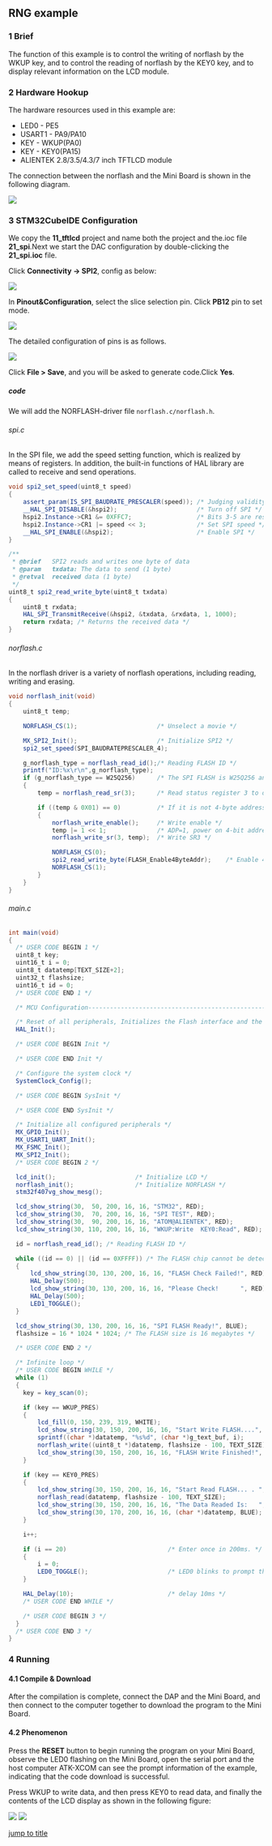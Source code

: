 ## RNG example<a name="brief"></a>


### 1 Brief
The function of this example is to control the writing of norflash by the WKUP key, and to control the reading of norflash by the KEY0 key, and to display relevant information on the LCD module.
### 2 Hardware Hookup
The hardware resources used in this example are:
+ LED0 - PE5
+ USART1 - PA9/PA10
+ KEY - WKUP(PA0)
+ KEY - KEY0(PA15)
+ ALIENTEK  2.8/3.5/4.3/7 inch TFTLCD module

The connection between the norflash and the Mini Board is shown in the following diagram.

<img src="../../1_docs/3_figures/21_spi/01_sch.png">

### 3 STM32CubeIDE Configuration


We copy the **11_tftlcd** project and name both the project and the.ioc file **21_spi**.Next we start the DAC configuration by double-clicking the **21_spi.ioc** file.

Click **Connectivity -> SPI2**, config as below:

<img src="../../1_docs/3_figures/21_spi/03_config.png">


In **Pinout&Configuration**, select the slice selection pin. Click **PB12** pin to set mode.

<img src="../../1_docs/3_figures/21_spi/02_pin.png">

The detailed configuration of pins is as follows.

<img src="../../1_docs/3_figures/21_spi/04_gpio.png">

Click **File > Save**, and you will be asked to generate code.Click **Yes**.

##### code

We will add the NORFLASH-driver file ``norflash.c/norflash.h``.

###### spi.c
In the SPI file, we add the speed setting function, which is realized by means of registers. In addition, the built-in functions of HAL library are called to receive and send operations.
```c#
void spi2_set_speed(uint8_t speed)
{
    assert_param(IS_SPI_BAUDRATE_PRESCALER(speed)); /* Judging validity */
    __HAL_SPI_DISABLE(&hspi2);                      /* Turn off SPI */
    hspi2.Instance->CR1 &= 0XFFC7;                  /* Bits 3-5 are reset to set the baud rate */
    hspi2.Instance->CR1 |= speed << 3;              /* Set SPI speed */
    __HAL_SPI_ENABLE(&hspi2);                       /* Enable SPI */
}

/**
 * @brief   SPI2 reads and writes one byte of data
 * @param   txdata: The data to send (1 byte)
 * @retval  received data (1 byte)
 */
uint8_t spi2_read_write_byte(uint8_t txdata)
{
    uint8_t rxdata;
    HAL_SPI_TransmitReceive(&hspi2, &txdata, &rxdata, 1, 1000);
    return rxdata; /* Returns the received data */
}
```

###### norflash.c
In the norflash driver is a variety of norflash operations, including reading, writing and erasing.

```c#
void norflash_init(void)
{
    uint8_t temp;

    NORFLASH_CS(1);                      /* Unselect a movie */

    MX_SPI2_Init();                   	 /* Initialize SPI2 */
    spi2_set_speed(SPI_BAUDRATEPRESCALER_4); 

    g_norflash_type = norflash_read_id();/* Reading FLASH ID */
    printf("ID:%x\r\n",g_norflash_type);
    if (g_norflash_type == W25Q256)      /* The SPI FLASH is W25Q256 and must enable 4-byte address mode */
    {
        temp = norflash_read_sr(3);      /* Read status register 3 to determine the address pattern */

        if ((temp & 0X01) == 0)          /* If it is not 4-byte address mode, it enters 4-byte address mode */
        {
            norflash_write_enable();     /* Write enable */
            temp |= 1 << 1;              /* ADP=1, power on 4-bit address mode */
            norflash_write_sr(3, temp);  /* Write SR3 */

            NORFLASH_CS(0);
            spi2_read_write_byte(FLASH_Enable4ByteAddr);    /* Enable 4-byte address instructions */
            NORFLASH_CS(1);
        }
    }
}
```

###### main.c
```c#
int main(void)
{
  /* USER CODE BEGIN 1 */
  uint8_t key;
  uint16_t i = 0;
  uint8_t datatemp[TEXT_SIZE+2];
  uint32_t flashsize;
  uint16_t id = 0;
  /* USER CODE END 1 */

  /* MCU Configuration--------------------------------------------------------*/

  /* Reset of all peripherals, Initializes the Flash interface and the Systick. */
  HAL_Init();

  /* USER CODE BEGIN Init */

  /* USER CODE END Init */

  /* Configure the system clock */
  SystemClock_Config();

  /* USER CODE BEGIN SysInit */

  /* USER CODE END SysInit */

  /* Initialize all configured peripherals */
  MX_GPIO_Init();
  MX_USART1_UART_Init();
  MX_FSMC_Init();
  MX_SPI2_Init();
  /* USER CODE BEGIN 2 */

  lcd_init();                      /* Initialize LCD */
  norflash_init();                 /* Initialize NORFLASH */
  stm32f407vg_show_mesg();

  lcd_show_string(30,  50, 200, 16, 16, "STM32", RED);
  lcd_show_string(30,  70, 200, 16, 16, "SPI TEST", RED);
  lcd_show_string(30,  90, 200, 16, 16, "ATOM@ALIENTEK", RED);
  lcd_show_string(30, 110, 200, 16, 16, "WKUP:Write  KEY0:Read", RED);

  id = norflash_read_id(); /* Reading FLASH ID */

  while ((id == 0) || (id == 0XFFFF)) /* The FLASH chip cannot be detected */
  {
      lcd_show_string(30, 130, 200, 16, 16, "FLASH Check Failed!", RED);
      HAL_Delay(500);
      lcd_show_string(30, 130, 200, 16, 16, "Please Check!      ", RED);
      HAL_Delay(500);
      LED1_TOGGLE();
  }

  lcd_show_string(30, 130, 200, 16, 16, "SPI FLASH Ready!", BLUE);
  flashsize = 16 * 1024 * 1024; /* The FLASH size is 16 megabytes */

  /* USER CODE END 2 */

  /* Infinite loop */
  /* USER CODE BEGIN WHILE */
  while (1)
  {
    key = key_scan(0);

    if (key == WKUP_PRES)
    {
        lcd_fill(0, 150, 239, 319, WHITE);
        lcd_show_string(30, 150, 200, 16, 16, "Start Write FLASH....", BLUE);
        sprintf((char *)datatemp, "%s%d", (char *)g_text_buf, i);
        norflash_write((uint8_t *)datatemp, flashsize - 100, TEXT_SIZE);      /* Starting at the 100th to last address, a SIZE is written */
        lcd_show_string(30, 150, 200, 16, 16, "FLASH Write Finished!", BLUE); /* Prompt transmission completed */
    }

    if (key == KEY0_PRES)
    {
        lcd_show_string(30, 150, 200, 16, 16, "Start Read FLASH... . ", BLUE);
        norflash_read(datatemp, flashsize - 100, TEXT_SIZE);                   /* Starting at the 100th address from the bottom, SIZE bytes are read out */
        lcd_show_string(30, 150, 200, 16, 16, "The Data Readed Is:   ", BLUE);
        lcd_show_string(30, 170, 200, 16, 16, (char *)datatemp, BLUE);         /* Displays the string read */
    }

    i++;

    if (i == 20)                            /* Enter once in 200ms. */
    {
        i = 0;
        LED0_TOGGLE();                      /* LED0 blinks to prompt the program to run */
    }

    HAL_Delay(10);                          /* delay 10ms */
    /* USER CODE END WHILE */

    /* USER CODE BEGIN 3 */
  }
  /* USER CODE END 3 */
}
```

### 4 Running
#### 4.1 Compile & Download
After the compilation is complete, connect the DAP and the Mini Board, and then connect to the computer together to download the program to the Mini Board.
#### 4.2 Phenomenon
Press the **RESET** button to begin running the program on your Mini Board, observe the LED0 flashing on the Mini Board, open the serial port and the host computer ATK-XCOM can see the prompt information of the example, indicating that the code download is successful. 

Press WKUP to write data, and then press KEY0 to read data, and finally the contents of the LCD display as shown in the following figure:

<img src="../../1_docs/3_figures/21_spi/05_lcd.png">

<img src="../../1_docs/3_figures/21_spi/06_lcd.png">

[jump to title](#brief)